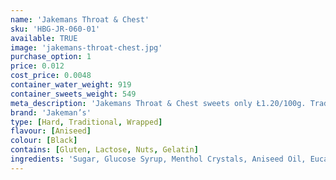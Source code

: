 ```yaml
---
name: 'Jakemans Throat & Chest'
sku: 'HBG-JR-060-01'
available: TRUE
image: 'jakemans-throat-chest.jpg'
purchase_option: 1
price: 0.012
cost_price: 0.0048
container_water_weight: 919
container_sweets_weight: 549
meta_description: 'Jakemans Throat & Chest sweets only Ł1.20/100g. Traditional sweets and more at Humbugs Confectionery Store. Specialists in satisfying your sweet tooth!'
brand: 'Jakeman’s'
type: [Hard, Traditional, Wrapped]
flavour: [Aniseed]
colour: [Black]
contains: [Gluten, Lactose, Nuts, Gelatin]
ingredients: 'Sugar, Glucose Syrup, Menthol Crystals, Aniseed Oil, Eucalyptus Oil, Colour: Vegetable Carbon, Natural Flavouring'
---
```

